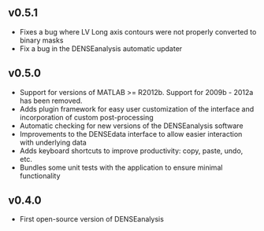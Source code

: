 ## v0.5.1
- Fixes a bug where LV Long axis contours were not properly converted to binary masks
- Fix a bug in the DENSEanalysis automatic updater

## v0.5.0
- Support for versions of MATLAB >= R2012b. Support for 2009b - 2012a has
  been removed.
- Adds plugin framework for easy user customization of the interface and
  incorporation of custom post-processing
- Automatic checking for new versions of the DENSEanalysis software
- Improvements to the DENSEdata interface to allow easier interaction
  with underlying data
- Adds keyboard shortcuts to improve productivity: copy, paste, undo, etc.
- Bundles some unit tests with the application to ensure minimal functionality

## v0.4.0
- First open-source version of DENSEanalysis

